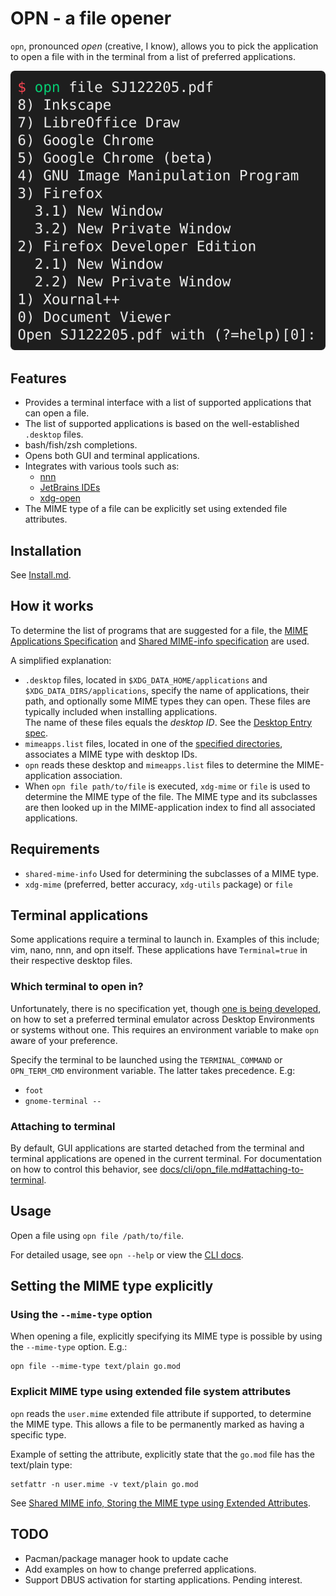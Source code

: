 # OPN - a file opener

`opn`, pronounced _open_ (creative, I know), allows you to pick the application to open a file with
in the terminal from a list of preferred applications.

![Example of opening a PDF file with opn](.github/example_open_pdf.svg)

## Features
- Provides a terminal interface with a list of supported applications that can open a file.
- The list of supported applications is based on the well-established `.desktop` files.
- bash/fish/zsh completions.
- Opens both GUI and terminal applications.
- Integrates with various tools such as:
  - [nnn](./integrations/README.md#nnn)
  - [JetBrains IDEs](./integrations/README.md#jetbrains-ides)
  - [xdg-open](./integrations/README.md#xdg-open)
- The MIME type of a file can be explicitly set using extended file attributes.

## Installation
See [Install.md](Install.md).

## How it works
To determine the list of programs that are suggested for a file, the 
[MIME Applications Specification](https://specifications.freedesktop.org/mime-apps-spec/1.0.1/)
and
[Shared MIME-info specification](https://specifications.freedesktop.org/shared-mime-info-spec/0.22/)
are used.

A simplified explanation:
- `.desktop` files, located in `$XDG_DATA_HOME/applications` and `$XDG_DATA_DIRS/applications`,
  specify the name of applications, their path, and optionally some MIME types they can open.
  These files are typically included when installing applications.  
  The name of these files equals the _desktop ID_.
  See the [Desktop Entry spec](https://specifications.freedesktop.org/desktop-entry-spec/1.5/index.html#).
- `mimeapps.list` files, located in one of the [specified directories](https://specifications.freedesktop.org/mime-apps-spec/1.0.1/file.html),
  associates a MIME type with desktop IDs.
- `opn` reads these desktop and `mimeapps.list` files to determine the MIME-application association.
- When `opn file path/to/file` is executed, `xdg-mime` or `file` is used to determine the MIME type
  of the file.
  The MIME type and its subclasses are then looked up in the MIME-application index to find all associated applications.

## Requirements
- `shared-mime-info` Used for determining the subclasses of a MIME type.
- `xdg-mime` (preferred, better accuracy, `xdg-utils` package) or `file`

## Terminal applications
Some applications require a terminal to launch in. Examples of this include; vim, nano, nnn, and opn
itself. These applications have `Terminal=true` in their respective desktop files.

### Which terminal to open in?
Unfortunately, there is no specification yet, though
[one is being developed](https://gitlab.freedesktop.org/terminal-wg/specifications/-/merge_requests/3),
on how to set a preferred terminal emulator across Desktop Environments or systems without one.
This requires an environment variable to make `opn` aware of your preference.

Specify the terminal to be launched using the `TERMINAL_COMMAND` or `OPN_TERM_CMD` environment
variable. The latter takes precedence. E.g:
- `foot`
- `gnome-terminal --`

### Attaching to terminal
By default, GUI applications are started detached from the terminal and terminal applications are
opened in the current terminal. For documentation on how to control this behavior, see
[docs/cli/opn_file.md#attaching-to-terminal](./docs/cli/opn_file.md#attaching-to-terminal).

## Usage
Open a file using `opn file /path/to/file`.

For detailed usage, see `opn --help` or view the [CLI docs](./docs/cli/opn.md).

## Setting the MIME type explicitly

### Using the `--mime-type` option
When opening a file, explicitly specifying its MIME type is possible by using the
`--mime-type` option. E.g.:
```
opn file --mime-type text/plain go.mod
```

### Explicit MIME type using extended file system attributes
`opn` reads the `user.mime` extended file attribute if supported, to determine the MIME type.
This allows a file to be permanently marked as having a specific type.

Example of setting the attribute, explicitly state that the `go.mod` file has the text/plain type:
```
setfattr -n user.mime -v text/plain go.mod
```

See [Shared MIME info, Storing the MIME type using Extended Attributes](https://specifications.freedesktop.org/shared-mime-info-spec/0.21/ar01s02.html#id-1.3.13).

## TODO
- Pacman/package manager hook to update cache
- Add examples on how to change preferred applications.
- Support DBUS activation for starting applications. Pending interest.
